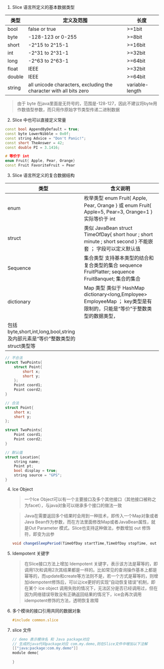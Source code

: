1. Slice 语言所定义的基本数据类型

| 类型 | 定义及范围 | 长度 |
| --- | --- | --- |
| bool | false or true | >=1bit |
| byte | -128-123 or 0-255 | >=8bit |
| short | -2^15 to 2^15-1 | >=16bit |
| int | -2^31 to 2^31-1 | >=32bit |
| long | -2^63 to 2^63-1 | >=64bit |
| float | IEEE | >=32bit |
| double | IEEE | >=64bit |
| string | all unicode characters, excluding the character with all bits zero | variable-length |

> 由于 byte 在java里面是无符号的，范围是-128-127，因此不建议将byte用作数值型参数，而只用作原始字节类型传递二进制数据

2. Slice 中也可以直接定义常量
```C++
const bool AppendByDefault = true;
const byte LowerNibble = 0x0f;
const string Advice = "Don't Panic!";
const short TheAnswer = 42;
const double PI = 3.1416;

# 等价于 int 
enum Fruit{ Apple, Pear, Orange}
const Fruit FavoriteFruit = Pear
```

3. Slice 语言所定义的复合数据结构

|类型|含义说明|
| --- | ---|
| enum |枚举类型 enum Fruit{ Apple, Pear, Orange } 或 enum Fruit{ Apple=5, Pear=3, Orange=1 } 实际等价于 int|
| struct | 类似 JavaBean struct TimeOfDay{ short hour ; short minute ; short second }  不能嵌套 ；  字段可以定义默认值 |
| Sequence | 集合类型 支持基本类型的结合和复合类型的集合 sequence<Fruit> FruitPlatter; sequence<FruitPlatter> FruitBanquet; 集合的集合 |
| dictionary | Map 类型 类似于 HashMap  dictionary<long,Employee> EmployeeMap ； key类型是有限制的，只能是“等价”于整数类型的数据类型，
包括byte,short,int,long,bool,string及内部元素是“等价”整数类型的struct类型等 |

```C
// 不合法
struct TwoPoints{
    struct Point{  
        short x;
        short y;
    };
    Point coord1;
    Point coord2;
}

// 合法
struct Point{ 
    short x;
    short y;
};

struct TwoPoints{  
    Point coord1;
    Point coord2;
}

// 默认值
struct Location{
    string name;
    Point pt;
    bool display = true;
    string source = "GPS";
}

```

4. Ice Object

   > 一个Ice Object可以有一个主要接口及多个其他接口（其他接口被称之为facet），与java对象可以继承多个接口的做法一致

   > Java在需要返回多个结果时会用到一种技术，即传入一个Map对象或者Java Bean作为参数，而在方法里面修改Map或者JavaBean属性，就是Out Parameter 模式。Slice也支持这种做法，参数增加 out 修饰符，即变为出参

   ```java
   void changeSleepPeriod(TimeOfDay startTime,TimeOfDay stopTime, out TimeOfDay prevStartTime,out TimeOfDay prevStopTime)
   ```

   

5. Idempotent 关键字

   > 在Slice接口方法上增加 Idempotent 关键字，表示该方法是幂等的，即调用1次和调用2次其结果都是一样的。比如常见的查询操作基本上都是幂等的，而update和create等方法则不是，若一个方式是幂等的，则增加idempotent修饰后，可以让ice更好的实现“自动恢复错误”机制，即在某个 ice object 调用失败的情况下，无法区分是否已经调用过，但在因为网络错误导致没有正确返回结果的情况下，ice会再次调用idempotent修饰的方法，透明恢复故障

6. 多个模块的接口引用共同的数据对象

   ```c
   #include common.slice
   ```

7. slice 文件

   ```C
   // demo 表示模块名 和 Java package对应
   // 生成的java代码package对应 com.my.demo,则在Slice文件中增加以下注解
   [["java:package:com.my.demo"]]
   module demo{
       
   }
   ```

   